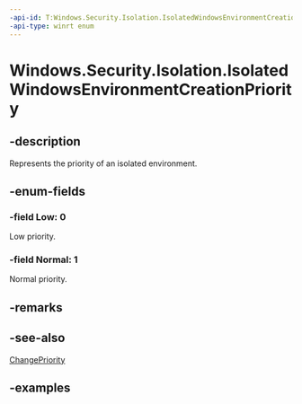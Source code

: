 ```yaml
---
-api-id: T:Windows.Security.Isolation.IsolatedWindowsEnvironmentCreationPriority
-api-type: winrt enum
---
```


# Windows.Security.Isolation.IsolatedWindowsEnvironmentCreationPriority

<!--
public enum IsolatedWindowsEnvironmentCreationPriority
-->

## -description

Represents the priority of an isolated environment.

## -enum-fields

### -field Low: 0

Low priority.

### -field Normal: 1

Normal priority.

## -remarks

## -see-also

[ChangePriority](isolatedwindowsenvironment_changepriority_1432117759.md)

## -examples
